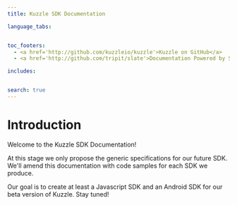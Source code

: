 ```yaml
---
title: Kuzzle SDK Documentation

language_tabs:


toc_footers:
  - <a href='http://github.com/kuzzleio/kuzzle'>Kuzzle on GitHub</a>
  - <a href='http://github.com/tripit/slate'>Documentation Powered by Slate</a>

includes:


search: true
---
```


# Introduction

Welcome to the Kuzzle SDK Documentation!

At this stage we only propose the generic specifications for our future SDK. We'll amend this documentation with code samples for each SDK we produce.

Our goal is to create at least a Javascript SDK and an Android SDK for our beta version of Kuzzle. Stay tuned!
